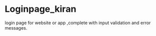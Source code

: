 # Loginpage_kiran
login page for website or app ,complete with input validation and error messages.
